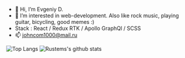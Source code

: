 - 👋 Hi, I’m Evgeniy D.
- 👀 I’m interested in web-development. Also like rock music, playing guitar, bicycling, good memes :)
- Stack : React / Redux RTK / Apollo GraphQl / SCSS
- :mailbox: johncom1000@mail.ru

![Top Langs](https://github-readme-stats.vercel.app/api/top-langs/?username=JohnZoidy&layout=compact&hide=css,html)
![Rustems's github stats](https://github-readme-stats.vercel.app/api?username=JohnZoidy&count_private=true&show_icons=true&theme=onedark)
